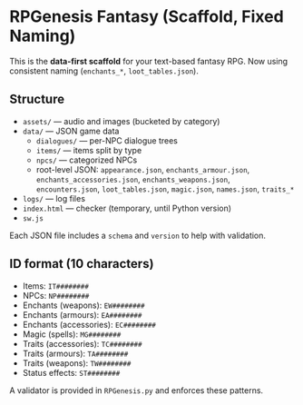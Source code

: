 # RPGenesis Fantasy (Scaffold, Fixed Naming)

This is the **data-first scaffold** for your text-based fantasy RPG.
Now using consistent naming (`enchants_*`, `loot_tables.json`).

## Structure
- `assets/` — audio and images (bucketed by category)
- `data/` — JSON game data
  - `dialogues/` — per-NPC dialogue trees
  - `items/` — items split by type
  - `npcs/` — categorized NPCs
  - root-level JSON: `appearance.json`, `enchants_armour.json`, `enchants_accessories.json`, `enchants_weapons.json`, `encounters.json`, `loot_tables.json`, `magic.json`, `names.json`, `traits_*`
- `logs/` — log files
- `index.html` — checker (temporary, until Python version)
- `sw.js`

Each JSON file includes a `schema` and `version` to help with validation.


## ID format (10 characters)
- Items: `IT########`
- NPCs: `NP########`
- Enchants (weapons): `EW########`
- Enchants (armours): `EA########`
- Enchants (accessories): `EC########`
- Magic (spells): `MG########`
- Traits (accessories): `TC########`
- Traits (armours): `TA########`
- Traits (weapons): `TW########`
- Status effects: `ST########`

A validator is provided in `RPGenesis.py` and enforces these patterns.

